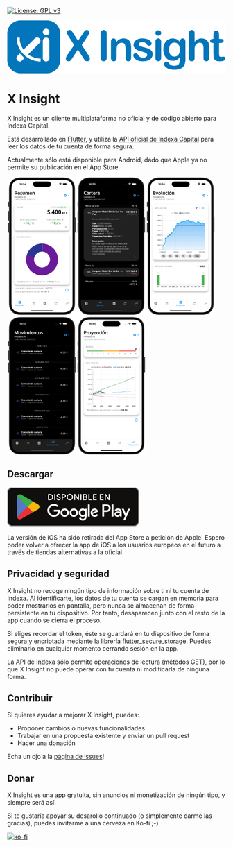 [![License: GPL v3](https://img.shields.io/badge/License-GPLv3-blue.svg)](https://www.gnu.org/licenses/gpl-3.0)

![](assets/readme/xinsight_logo_wide_smaller.png)

# X Insight

X Insight es un cliente multiplataforma no oficial y de código abierto para Indexa Capital.

Está desarrollado en [Flutter](https://flutter.dev/), y utiliza la [API oficial de Indexa Capital](https://indexacapital.com/en/api-rest-v1) para leer los datos de tu cuenta de forma segura.

Actualmente sólo está disponible para Android, dado que Apple ya no permite su publicación en el App Store.

<img src="assets/readme/screenshot_01_500.png" width=160/><img src="assets/readme/screenshot_02_500.png" width=160/><img src="assets/readme/screenshot_03_500.png" width=160/><img src="assets/readme/screenshot_04_500.png" width=160/><img src="assets/readme/screenshot_05_500.png" width=160/>

## Descargar
[![google_play_badge](assets/readme/google_play_badge_small.png)](https://play.google.com/store/apps/details?id=com.victormarino.indexax)

La versión de iOS ha sido retirada del App Store a petición de Apple. Espero poder volver a ofrecer la app de iOS a los usuarios europeos en el futuro a través de tiendas alternativas a la oficial.

## Privacidad y seguridad
X Insight no recoge ningún tipo de información sobre ti ni tu cuenta de Indexa. Al identificarte, los datos de tu cuenta se cargan en memoria para poder mostrarlos en pantalla, pero nunca se almacenan de forma persistente en tu dispositivo. Por tanto, desaparecen junto con el resto de la app cuando se cierra el proceso.

Si eliges recordar el token, éste se guardará en tu dispositivo de forma segura y encriptada mediante la librería [flutter_secure_storage](https://pub.dev/packages/flutter_secure_storage). Puedes eliminarlo en cualquier momento cerrando sesión en la app.

La API de Indexa sólo permite operaciones de lectura (métodos GET), por lo que X Insight no puede operar con tu cuenta ni modificarla de ninguna forma.

## Contribuir
Si quieres ayudar a mejorar X Insight, puedes:
- Proponer cambios o nuevas funcionalidades
- Trabajar en una propuesta existente y enviar un pull request
- Hacer una donación

Echa un ojo a la [página de issues](https://github.com/victor-marino/xinsight/issues)!

## Donar
X Insight es una app gratuita, sin anuncios ni monetización de ningún tipo, y siempre será así!

Si te gustaría apoyar su desarollo continuado (o simplemente darme las gracias), puedes invitarme a una cerveza en Ko-fi ;-)

[![ko-fi](https://ko-fi.com/img/githubbutton_sm.svg)](https://ko-fi.com/D1D1VS02X)
